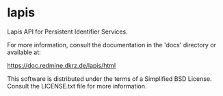 lapis
=====

Lapis API for Persistent Identifier Services.

For more information, consult the documentation in the 'docs' directory or available at:

https://doc.redmine.dkrz.de/lapis/html

This software is distributed under the terms of a Simplified BSD License. 
Consult the LICENSE.txt file for more information.